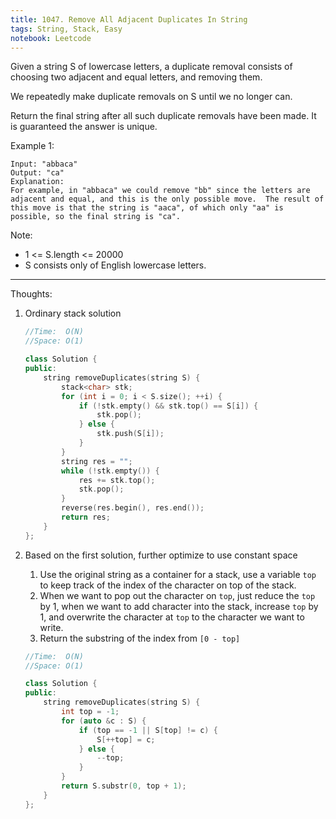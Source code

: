 ```yaml
---
title: 1047. Remove All Adjacent Duplicates In String
tags: String, Stack, Easy
notebook: Leetcode
---
```


Given a string S of lowercase letters, a duplicate removal consists of choosing two adjacent and equal letters, and removing them.

We repeatedly make duplicate removals on S until we no longer can.

Return the final string after all such duplicate removals have been made.  It is guaranteed the answer is unique.

 

Example 1:
```
Input: "abbaca"
Output: "ca"
Explanation: 
For example, in "abbaca" we could remove "bb" since the letters are adjacent and equal, and this is the only possible move.  The result of this move is that the string is "aaca", of which only "aa" is possible, so the final string is "ca".
```

Note:

- 1 <= S.length <= 20000
- S consists only of English lowercase letters.

----------
Thoughts:
1. Ordinary stack solution
    ```c++
    //Time:  O(N)
    //Space: O(1)
    
    class Solution {
    public:
        string removeDuplicates(string S) {
            stack<char> stk;
            for (int i = 0; i < S.size(); ++i) {
                if (!stk.empty() && stk.top() == S[i]) {
                    stk.pop();
                } else {
                    stk.push(S[i]);
                }
            }
            string res = "";
            while (!stk.empty()) {
                res += stk.top();
                stk.pop();
            }
            reverse(res.begin(), res.end());
            return res;
        }
    };
    ```
2. Based on the first solution, further optimize to use constant space
   1. Use the original string as a container for a stack, use a variable `top` to keep track of the index of the character on top of the stack.
   2. When we want to pop out the character on `top`, just reduce the `top` by 1, when we want to add character into the stack, increase `top` by 1, and overwrite the character at `top` to the character we want to write.
   3. Return the substring of the index from `[0 - top]`

    ```c++
    //Time:  O(N)
    //Space: O(1)

    class Solution {
    public:
        string removeDuplicates(string S) {
            int top = -1;
            for (auto &c : S) {
                if (top == -1 || S[top] != c) {
                    S[++top] = c;
                } else {
                    --top;
                }
            }
            return S.substr(0, top + 1);
        }
    };
    ```